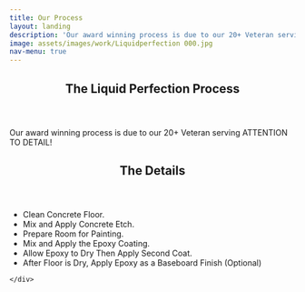 ```yaml
---
title: Our Process
layout: landing
description: 'Our award winning process is due to our 20+ Veteran serving ATTENTION TO DETAIL!'
image: assets/images/work/Liquidperfection 000.jpg
nav-menu: true
---
```


<!-- Main -->
<div id="main">

<!-- One -->
<section id="one">
	<div class="inner">
		<header class="major">
			<h2>The Liquid Perfection Process</h2>
		</header>
		<p>Our award winning process is due to our 20+ Veteran serving ATTENTION TO DETAIL!</p>
	</div>
</section>


<!-- Three -->
<section id="three">
	<div class="inner">
		<header class="major">
			<h2>The Details</h2>
		</header>
		<p>
		<ul><li>Clean Concrete Floor. </li>
<li>Mix and Apply Concrete Etch.</li>
<li>Prepare Room for Painting.</li>
<li>Mix and Apply the Epoxy Coating.</li>
<li>Allow Epoxy to Dry Then Apply Second Coat.</li>
<li>After Floor is Dry, Apply Epoxy as a Baseboard Finish (Optional)</li>
		</ul>
		</p>
		
	</div>
</section>

</div>
